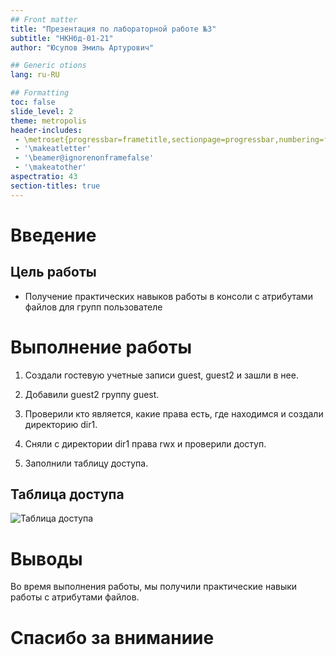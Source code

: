 ```yaml
---
## Front matter
title: "Презентация по лабораторной работе №3"
subtitle: "НКНбд-01-21"
author: "Юсупов Эмиль Артурович"

## Generic otions
lang: ru-RU

## Formatting
toc: false
slide_level: 2
theme: metropolis
header-includes: 
 - \metroset{progressbar=frametitle,sectionpage=progressbar,numbering=fraction}
 - '\makeatletter'
 - '\beamer@ignorenonframefalse'
 - '\makeatother'
aspectratio: 43
section-titles: true
---
```


# Введение

## Цель работы

- Получение практических навыков работы в консоли с атрибутами файлов для групп пользователе

# Выполнение работы

1. Создали гостевую учетные записи guest, guest2 и зашли в нее.

2. Добавили guest2 группу guest.

3. Проверили кто является, какие права есть, где находимся и создали директорию dir1.

4. Сняли с директории dir1 права rwx и проверили доступ.

5. Заполнили таблицу доступа.

## Таблица доступа

![Таблица доступа](../Report/img/1.png)

# Выводы

Во время выполнения работы, мы получили практические навыки работы с атрибутами файлов.


# Спасибо за вниманиие